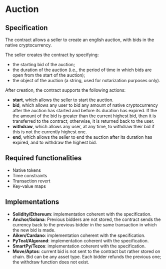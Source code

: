 # Auction

## Specification

The contract allows a seller to create an english auction, with bids in the native cryptocurrency.

The seller creates the contract by specifying:
- the starting bid of the auction;
- the duration of the auction (i.e., the period of time in which bids are open from the start of the auction);
- the object of the auction (a string, used for notarization purposes only).

After creation, the contract supports the following actions:
- **start**, which allows the seller to start the auction. 
- **bid**, which allows any user to bid any amount of native cryptocurrency after the auction has started and before its duration has expired. If the the amount of the bid is greater than the current highest bid, then it is transferred to the contract; otherwise, it is returned back to the user.
- **withdraw**, which allows any user, at any time, to withdraw their bid if this is not the currently highest one.
- **end**, which allows the seller to end the auction after its duration has expired, and to withdraw the highest bid.

## Required functionalities

- Native tokens
- Time constraints
- Transaction revert
- Key-value maps

## Implementations

- **Solidity/Ethereum**: implementation coherent with the specification.
- **Anchor/Solana**: Previous bidders are not stored, the contract sends the currency back to the previous bidder in the same transaction in which the new bid is made. 
- **Aiken/Cardano**: implementation coherent with the specification.
- **PyTeal/Algorand**: implementation coherent with the specification.
- **SmartPy/Tezos**: implementation coherent with the specification.
- **Move/Aptos**: current bid is not sent to the contract but rather stored on chain. Bid can be any asset type. Each bidder refunds the previous one; the withdraw function does not exist.
